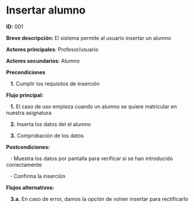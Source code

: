 # **Insertar alumno**

**ID:** 001

**Breve descripción:** El sistema permite al usuario insertar un alumno

**Actores principales**: Profesor/usuario

**Actores secundarios**: Alumno

**Precondiciones**

&nbsp;&nbsp;&nbsp;**1.** Cumplir los requisitos de inserción

**Flujo principal:**

&nbsp;&nbsp;&nbsp;**1.** El caso de uso empieza cuando un alumno se quiere matricular en nuestra asignatura

&nbsp;&nbsp;&nbsp;**2.** Inserta los datos del el alumno

&nbsp;&nbsp;&nbsp;**3.** Comprobación de los datos

**Postcondiciones:**

&nbsp;&nbsp;&nbsp;**·** Muestra los datos por pantalla para verificar si se han introducido correctamente

&nbsp;&nbsp;&nbsp;**·** Confirma la inserción

**Flujos alternativos:**

&nbsp;&nbsp;&nbsp;**3.a.** En caso de error, damos la opción de volver insertar para rectificarlo
